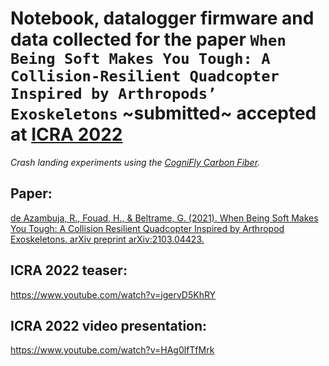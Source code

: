 # Notebook, datalogger firmware and data collected for the paper `When Being Soft Makes You Tough: A Collision-Resilient Quadcopter Inspired by Arthropods’ Exoskeletons` ~submitted~ accepted at [ICRA 2022](https://www.icra2022.org/)
*Crash landing experiments using the [CogniFly Carbon Fiber](https://github.com/thecognifly/CogniFly-STL/tree/649340f9cae047e717b986510bd4be7e9a7c47d5).*


## Paper:
[de Azambuja, R., Fouad, H., & Beltrame, G. (2021). When Being Soft Makes You Tough: A Collision Resilient Quadcopter Inspired by Arthropod Exoskeletons. arXiv preprint arXiv:2103.04423.](https://arxiv.org/abs/2103.04423)

## ICRA 2022 teaser:
https://www.youtube.com/watch?v=jgervD5KhRY

## ICRA 2022 video presentation:
https://www.youtube.com/watch?v=HAg0lfTfMrk
